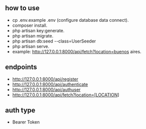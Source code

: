 
## how to use

- cp .env.example .env (configure database data connect).
- composer install.
- php artisan key:generate.
- php artisan migrate.
- php artisan db:seed --class=UserSeeder
- php artisan serve.
- example: http://127.0.0.1:8000/api/fetch?location=buenos aires.

## endpoints

- http://127.0.0.1:8000/api/register
- http://127.0.0.1:8000/api/authenticate
- http://127.0.0.1:8000/api/authuser
- http://127.0.0.1:8000/api/fetch?location=[LOCATION]


## auth type

- Bearer Token